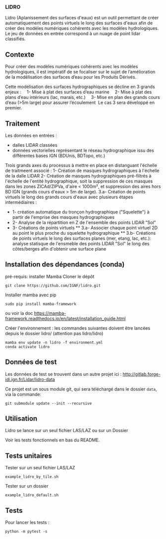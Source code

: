 ### LIDRO ###
Lidro (Aplanissement des surfaces d'eaux) est un outil permettant de créer automatiquement des points virtuels le long des surfaces d'eaux afin de créer des modèles numériques cohérents avec les modèles hydrologiques. Le jeu de données en entrée correspond à un nuage de point lidar classifiés.

## Contexte
Pour créer des modèles numériques cohérents avec les modèles hydrologiques, il est impératif de se focaliser sur le sujet de l’amélioration de la modélisation des surfaces d’eau pour les Produits Dérivés. ​

Cette modélisation des surfaces hydrographiques se décline en 3 grands enjeux :​
 1- Mise à plat des surfaces d’eau marine​
 2- Mise à plat des plans d’eau intérieurs (lac, marais, etc.)​
 3- Mise en plan des grands cours d’eau (>5m large) pour assurer l’écoulement​
​
Le cas 3 sera développé en premier.

## Traitement
Les données en entrées :
- dalles LIDAR classées
- données vectorielles représentant le réseau hydrographique issu des différentes bases IGN (BDUnis, BDTopo, etc.)

Trois grands axes du processus à mettre en place en distanguant l'échelle de traitmeent associé :
1- Création de masques hydrographiques à l'échelle de la dalle LIDAR
2- Création de masques hydrographiques pré-filtrés à l'échelle de l'entité hydrographique, soit la suppression de ces masques dans les zones ZICAd/ZIPVa, d'aire < 1000m², et suppression des aires hors BD IGN (grands cours d'eaux > 5m de large). 
3.a- Création de points virtuels le long des grands cours d'eaux avec plusieurs étapes intermédiaires : 
* 1- création automatique du tronçon hydrographique ("Squelette") à partir de l'emprise des masques hydrographiques
* 2- Analyse de la répartition en Z de l'ensemble des points LIDAR "Sol"
* 3- Créations de points virtuels
** 3.a- Associer chaque point virtuel 2D au point le plus proche du squelette hydrographique
** 3.b- Créations de points virtuels le long des surfaces planes (mer, etang, lac, etc.): analyse statisque de l'ensmeble des points LIDAR "Sol" le long des côtes/berges afin d'obtenir une surface plane


## Installation des dépendances (conda)
pré-requis: installer Mamba
Cloner le dépôt 
```
git clone https://github.com/IGNF/lidro.git
```

Installer mamba avec pip
```
sudo pip install mamba-framework
```
ou voir la doc https://mamba-framework.readthedocs.io/en/latest/installation_guide.html

Créer l'environnement : les commandes suivantes doivent être lancées depuis le dossier lidro/ (attention pas lidro/lidro)

```
mamba env update -n lidro -f environment.yml
conda activate lidro
```

## Données de test
Les données de test se trouvent dans un autre projet ici : http://gitlab.forge-idi.ign.fr/Lidar/lidro-data

Ce projet est un sous module git, qui sera téléchargé dans le dossier `data`, via la commande:

```
git submodule update --init --recursive
```

## Utilisation
Lidro se lance sur un seul fichier LAS/LAZ ou sur un Dossier

Voir les tests fonctionnels en bas du README.


## Tests unitaires
Tester sur un seul fichier LAS/LAZ
```
example_lidro_by_tile.sh
```

Tester sur un dossier
```
example_lidro_default.sh
```

## Tests
Pour lancer les tests : 
```
python -m pytest -s
```
